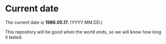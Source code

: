 # Current date

The current date is **1986.05.17.** (YYYY.MM.DD.)

This repository will be good when the world ends, so we will know how long it lasted.